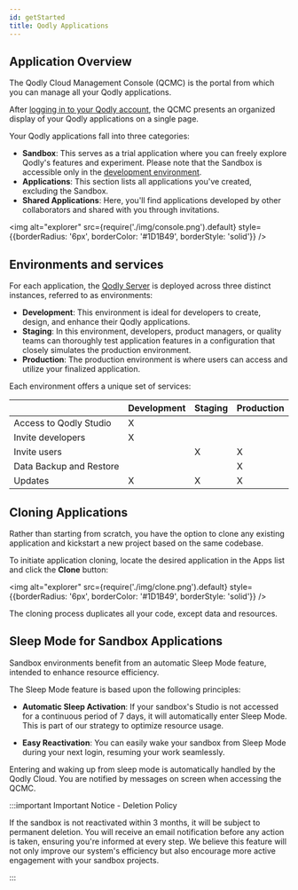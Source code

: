 ```yaml
---
id: getStarted
title: Qodly Applications
---
```



## Application Overview

The Qodly Cloud Management Console (QCMC) is the portal from which you can manage all your Qodly applications. 

After [logging in to your Qodly account](../concepts/quickstart.md), the QCMC presents an organized display of your Qodly applications on a single page.


Your Qodly applications fall into three categories:

- **Sandbox**: This serves as a trial application where you can freely explore Qodly's features and experiment. Please note that the Sandbox is accessible only in the [development environment](../concepts/platform.md#environments-and-services). 
- **Applications**: This section lists all applications you've created, excluding the Sandbox.
- **Shared Applications**: Here, you'll find applications developed by other collaborators and shared with you through invitations.

<img alt="explorer" src={require('./img/console.png').default} style={{borderRadius: '6px', borderColor: '#1D1B49', borderStyle: 'solid'}} />

## Environments and services

For each application, the [Qodly Server](../concepts/platform.md#qodly-server) is deployed across three distinct instances, referred to as environments:

- **Development**: This environment is ideal for developers to create, design, and enhance their Qodly applications.
- **Staging**: In this environment, developers, product managers, or quality teams can thoroughly test application features in a configuration that closely simulates the production environment.
- **Production**: The production environment is where users can access and utilize your finalized application.


Each environment offers a unique set of services:

||Development|Staging|Production|
|---|---|---|---|
|Access to Qodly Studio|X|||
|Invite developers|X|||
|Invite users||X|X|
|Data Backup and Restore|||X|
|Updates|X|X|X|



## Cloning Applications

Rather than starting from scratch, you have the option to clone any existing application and kickstart a new project based on the same codebase.

To initiate application cloning, locate the desired application in the Apps list and click the **Clone** button:

<img alt="explorer" src={require('./img/clone.png').default} style={{borderRadius: '6px', borderColor: '#1D1B49', borderStyle: 'solid'}} />

The cloning process duplicates all your code, except data and resources.


## Sleep Mode for Sandbox Applications

Sandbox environments benefit from an automatic Sleep Mode feature, intended to enhance resource efficiency. 

The Sleep Mode feature is based upon the following principles:

- **Automatic Sleep Activation**: If your sandbox's Studio is not accessed for a continuous period of 7 days, it will automatically enter Sleep Mode. This is part of our strategy to optimize resource usage.

- **Easy Reactivation**: You can easily wake your sandbox from Sleep Mode during your next login, resuming your work seamlessly.

Entering and waking up from sleep mode is automatically handled by the Qodly Cloud. You are notified by messages on screen when accessing the QCMC.

:::important Important Notice - Deletion Policy

If the sandbox is not reactivated within 3 months, it will be subject to permanent deletion.
You will receive an email notification before any action is taken, ensuring you're informed at every step.
We believe this feature will not only improve our system's efficiency but also encourage more active engagement with your sandbox projects.

:::
